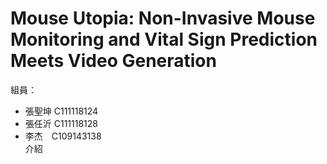 # Mouse Utopia: Non-Invasive Mouse Monitoring and Vital Sign Prediction Meets Video Generation 
組員：<br>
+ 張聖坤 C111118124<br>
+ 張任沂 C111118128<br>
+ 李杰　C109143138<br>
介紹
